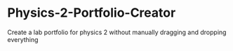 # Physics-2-Portfolio-Creator
Create a lab portfolio for physics 2 without manually dragging and dropping everything
